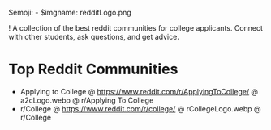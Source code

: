 $emoji: -
$imgname: redditLogo.png

! A collection of the best reddit communities for college applicants. Connect with other students, ask questions, and get advice.

# Top Reddit Communities

- Applying to College @ https://www.reddit.com/r/ApplyingToCollege/ @ a2cLogo.webp @ r/Applying To College
- r/College @ https://www.reddit.com/r/college/ @ rCollegeLogo.webp @ r/College